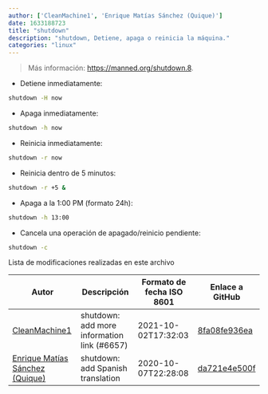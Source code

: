 ```yaml
---
author: ['CleanMachine1', 'Enrique Matías Sánchez (Quique)']
date: 1633188723
title: "shutdown"
description: "shutdown, Detiene, apaga o reinicia la máquina."
categories: "linux"
---
```

> Más información: <https://manned.org/shutdown.8>.

- Detiene inmediatamente:

```bash
shutdown -H now
```

- Apaga inmediatamente:

```bash
shutdown -h now
```

- Reinicia inmediatamente:

```bash
shutdown -r now
```

- Reinicia dentro de 5 minutos:

```bash
shutdown -r +5 &
```

- Apaga a la 1:00 PM (formato 24h):

```bash
shutdown -h 13:00
```

- Cancela una operación de apagado/reinicio pendiente:

```bash
shutdown -c
```
Lista de modificaciones realizadas en este archivo


Autor | Descripción | Formato de fecha ISO 8601 | Enlace a GitHub
------|-----|-----|-----
[CleanMachine1](mailto:78213164+CleanMachine1@users.noreply.github.com) | shutdown: add more information link (#6657) | 2021-10-02T17:32:03 | [8fa08fe936ea](https://github.com/tldr-pages/tldr/commit/8fa08fe936eacb9229a1b63ad4f8a346a86723e7)
[Enrique Matías Sánchez (Quique)](mailto:cronopios@gmail.com) | shutdown: add Spanish translation | 2020-10-07T22:28:08 | [da721e4e500f](https://github.com/tldr-pages/tldr/commit/da721e4e500f57988c23f6c3b6a2078a4b18e659)

